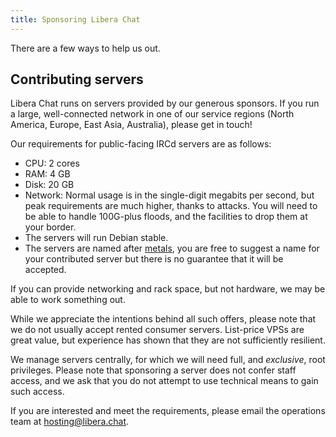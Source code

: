 ```yaml
---
title: Sponsoring Libera Chat
---
```


There are a few ways to help us out.

## Contributing servers

Libera Chat runs on servers provided by our generous sponsors. If you run a
large, well-connected network in one of our service regions (North America,
Europe, East Asia, Australia), please get in touch!

Our requirements for public-facing IRCd servers are as follows:

- CPU: 2 cores
- RAM: 4 GB
- Disk: 20 GB
- Network: Normal usage is in the single-digit megabits per second, but peak
  requirements are much higher, thanks to attacks. You will need to be able
  to handle 100G-plus floods, and the facilities to drop them at your border.
- The servers will run Debian stable.
- The servers are named after [metals](https://en.wikipedia.org/wiki/Metal),
  you are free to suggest a name for your contributed server but there is no
  guarantee that it will be accepted.

If you can provide networking and rack space, but not hardware, we may be
able to work something out.

While we appreciate the intentions behind all such offers, please note that
we do not usually accept rented consumer servers. List-price VPSs are great
value, but experience has shown that they are not sufficiently resilient.

We manage servers centrally, for which we will need full, and *exclusive*,
root privileges. Please note that sponsoring a server does not confer staff
access, and we ask that you do not attempt to use technical means to gain
such access.

If you are interested and meet the requirements, please email the operations
team at <hosting@libera.chat>.
